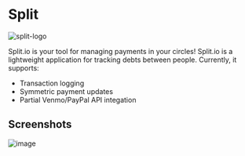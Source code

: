 # Split
![split-logo](https://github.com/user-attachments/assets/863b5f16-ce24-4948-87f3-1e184c305ce8)

Split.io is your tool for managing payments in your circles! Split.io is a lightweight application for tracking debts between people. Currently, it supports:

- Transaction logging
- Symmetric payment updates
- Partial Venmo/PayPal API integation

## Screenshots
![image](https://github.com/user-attachments/assets/859f28bd-8368-489f-b057-9759e92b94eb)
